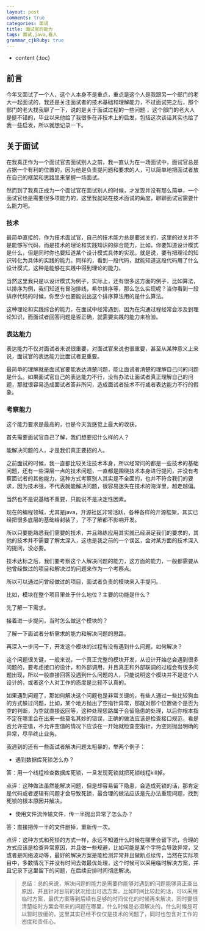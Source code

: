 ```yaml
---
layout: post
comments: true
categories: 面试
title: 面试官的能力
tags: 面试,java,看人
grammar_cjkRuby: true
---
```


* content
{:toc}

## 前言

今年又面试了一个人，这个人本身不是重点，重点是这个人是我跟另一个部门的老大一起面试的，我还是关注面试者的技术基础和理解能力，不过面试完之后，那个部门的老大找我聊了一下，说的是关于面试过程的一些问题 ，这个部门的老大人是挺不错的，毕业以来他给了我很多在非技术上的启发，包括这次谈话其实也给了我一些启发，所以就想记录一下。

## 关于面试

在我真正作为一个面试官去面试别人之前，我一直认为在一场面试中，面试官总是占据一个有利的位置的，因为他是负责提问题和要求的人，可以简单地把面试者放在自己的框架和思路里来掌握一场面试。

然而到了我真正成为一个面试官在面试别人的时候，才发现并没有那么简单，一个面试官也是需要很多项能力的，这里我就站在技术面试的角度，聊聊面试官需要什么能力吧。

### 技术

最简单直接的，作为技术面试官，自己的技术能力总是要过关的，这里的过关并不是能够写代码，而是技术的理论和实践知识的综合能力，比如，你要知道设计模式是什么，但是同时你也要知道某个设计模式具体的实现。就是说，要有把理论的知识转化为具体的实践的能力。同样的，看到一段代码，就能知道这段代码用了什么设计模式，这种是能够在实践中得到理论的能力。

当然这里我只是以设计模式为例子，实际上，还有很多这方面的例子，比如算法，以排序为例，我们知道有冒泡排线，希尔排序等，那么怎么实现呢？当你看到一段排序代码的时候，你至少也要能说出这个排序算法用的是什么算法。

这种理论和实践综合的能力，在面试中经常遇到，因为在沟通过程经常会涉及到理论知识，而面试者回答问题是否正确，就需要实践的能力来检验。

### 表达能力

表达能力不仅对面试者来说很重要，对面试官来说也很重要，甚至从某种意义上来说，面试官的表达能力比面试者更重要。

最简单的理解就是面试官要能表达清楚问题，能让面试者清楚的理解自己问的问题是什么。如果面试官自己的表达能力不行，没有办法让面试者真正理解自己的问题，那就很容易造成面试者答非所问，造成面试者技术不行或者表达能力不行的假象。

### 考察能力

这个能力要求是最高的，也是今天我感觉上最大的收获。

首先需要面试官自己了解，我们想要招什么样的人？

能解决问题的人，才是我们真正要招的人。

之前面试的时候，我一直都比较关注技术本身，所以经常问的都是一些技术的基础问题，还有一些深层一点的技术问题，一直都是围绕技术本身进行提问，并没有考察面试者的其他能力，这种方式考察别人其实是不全面的，也并不符合我们的要求，因为技术强，不代表就能解决问题，很容易迷失在技术的海洋里，越走越偏。

当然也不是说基础不重要，只能说不是决定性因素。

现在的编程领域，尤其是java，开源社区非常活跃，各种各样的开源框架，其实已经把很多底层的基础给封装了，了不了解都不影响开发。

所以只要能熟悉我们需要的技术，并且熟练应用其实就已经满足我们的要求的，其他的技术并不需要了解太深入，这也是我之前的一个误区，会对某方面的技术深入的提问，没必要。

技术达标之后，我们要考察这个人解决问题的能力，这方面的能力，一般都需要从他曾经做过的项目和解决过的问题来作为一个考察点。

所以可以通过问曾经做过的项目，面试者负责的模块来入手提问。

比如，模块在整个项目里处于什么地位？主要的功能是什么？

先了解一下需求。

接着进一步提问，当时怎么做这个模块的？

了解一下面试者分析需求的能力和解决问题的思路。

再深入一步问一下，开发这个模块的过程有没有遇到什么问题，如何解决？

这个问题很关键，一般来说，一个真正完整的模块开发，从设计开始总会遇到很多问题的，要考虑接口的设计，和外部调用，并且真正和外部联调的过程会有很多问题出现，所以一般直接回答没遇到什么问题的人，只能说明这个模块并不是这个人设计的，或者这个人对工作的态度是比较不认真的。

如果遇到问题了，那如何解决这个问题也是非常关键的，有些人通过一些比较狗血的方式躲过问题，比如，某个地方抛出了空指针异常，那就对那个位置做个是否为空的判断，为空就直接返回等，这种处理思路属于会留隐患的处理，以后你根本指不定在哪里会在出来一些莫名其妙的错误，正确的做法应该是检查接口规范，看是否允许空值，不允许空值的情况下应该在一开始就检查空指针，为空则抛出明确的异常，尽早终止业务。

我遇到的还有一些面试者解决问题太粗暴的，举两个例子：

* 遇到数据库死锁怎么办？

答：用一个线程检查数据库死锁，一旦发现死锁就把死锁线程kill掉。

点评：这种做法虽然能解决问题，但是却容易留下隐患，会造成死锁的话，那肯定是代码或者逻辑有问题才会导致死锁，最合理的做法应该是先办法重现问题，找到死锁的根本原因并解决。

* 使用文件流传输文件，传一半抛出异常了怎么办？

答：直接把传一半的文件删掉，重新传一次。

点评：这种方式和死锁的方式一样，永远不知道什么时候在哪里会留下坑，合理的方式应该是检查异常原因，并且做一些规避，比如可能是某个字符会导致异常，又或者是网络波动等，最好的解决方案是能检测异常并且做断点续传，当然在实际项目中，多数情况下并没有时间去做最优处理，这个时候可以采用临时解决方案，并且记录下这里留下的问题，在后续安排时间彻底解决。

> 总结：总的来说，解决问题的能力是需要你能够对遇到的问题能够真正查出原因，并且针对目前的状况给出可选方案，比如时间比较赶的话，可以采用临时方案，最优方案等到后续有足够的时间优化的时候再来解决，同时要很清楚临时方案会带来的问题在哪里，什么时候是必须解决的，什么时候是可以暂时放缓的，这里其实已经不仅仅是技术的问题了，同时也包含对工作的态度和责任心。